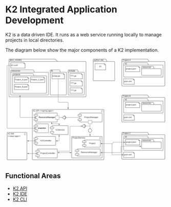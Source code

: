 # K2 Integrated Application Development 

K2 is a data driven IDE.  It runs as a web service running locally to manage projects in local directories.

The diagram below show the major components of a K2 implementation.

![](img/K2_Overview.svg)

## Functional Areas

- [K2 API](functional_areas/k2_api/K2_API.md)
- [K2 IDE](functional_areas/k2_ide/K2_IDE.md)
- [K2 CLI](functional_areas/k2_cli/K2_CLI.md)


